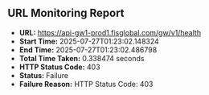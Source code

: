 ## URL Monitoring Report

- **URL:** https://api-gw1-prod1.fisglobal.com/gw/v1/health
- **Start Time:** 2025-07-27T01:23:02.148324
- **End Time:** 2025-07-27T01:23:02.486798
- **Total Time Taken:** 0.338474 seconds
- **HTTP Status Code:** 403
- **Status:** Failure
- **Failure Reason:** HTTP Status Code: 403
